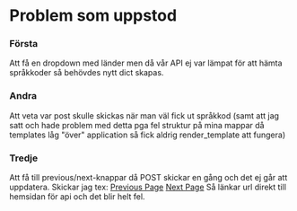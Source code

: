 # Problem som uppstod

### Första
Att få en dropdown med länder men då vår API ej var lämpat för att hämta språkkoder så behövdes nytt dict skapas.

### Andra
Att veta var post skulle skickas när man väl fick ut språkkod (samt att jag satt och hade problem med detta pga fel struktur på mina mappar då templates låg "över" application så fick aldrig render_template att fungera)

### Tredje
Att få till previous/next-knappar då POST skickar en gång och det ej går att uppdatera. Skickar jag tex:
    <a class="btn btn-primary" href="{{ url }}?languages={{ valt_languages }}&search={{ valt_search }}&page=1">Previous Page</a>
    <a class="btn btn-primary" href="{{ url }}?languages={{ valt_languages }}&search={{ valt_search }}&page=2">Next Page</a>
Så länkar url direkt till hemsidan för api och det blir helt fel.



